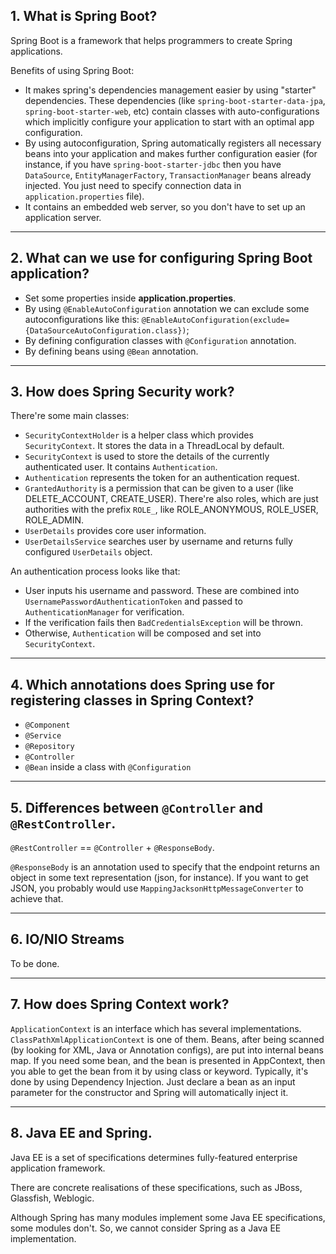 ## 1. What is Spring Boot?

Spring Boot is a framework that helps programmers to create Spring applications.

Benefits of using Spring Boot:
- It makes spring's dependencies management easier by using "starter" dependencies.
These dependencies (like `spring-boot-starter-data-jpa`, `spring-boot-starter-web`, etc) contain 
classes with auto-configurations which implicitly configure your application to start with an optimal app configuration.
- By using autoconfiguration, Spring automatically registers all necessary beans into your application 
and makes further configuration easier (for instance, if you have `spring-boot-starter-jdbc` then you have 
`DataSource`, `EntityManagerFactory`, `TransactionManager` beans already injected. You just need to specify connection 
data in `application.properties` file).
- It contains an embedded web server, so you don't have to set up an application server.

--------------------

## 2. What can we use for configuring Spring Boot application?

- Set some properties inside **application.properties**.
- By using `@EnableAutoConfiguration` annotation we can exclude some autoconfigurations like this: `@EnableAutoConfiguration(exclude={DataSourceAutoConfiguration.class})`;
- By defining configuration classes with `@Configuration` annotation.
- By defining beans using `@Bean` annotation.

--------------------

## 3. How does Spring Security work?

There're some main classes:

- `SecurityContextHolder` is a helper class which provides `SecurityContext`. It stores the data in a ThreadLocal by default.
- `SecurityContext` is used to store the details of the currently authenticated user. It contains `Authentication`.
- `Authentication` represents the token for an authentication request.
- `GrantedAuthority` is a permission that can be given to a user (like DELETE_ACCOUNT, CREATE_USER). 
There're also roles, which are just authorities with the prefix `ROLE_`, like ROLE_ANONYMOUS, ROLE_USER, ROLE_ADMIN.
- `UserDetails` provides core user information.
- `UserDetailsService` searches user by username and returns fully configured `UserDetails` object.

An authentication process looks like that:
- User inputs his username and password. These are combined into `UsernamePasswordAuthenticationToken` and passed 
to `AuthenticationManager` for verification.
- If the verification fails then `BadCredentialsException` will be thrown.
- Otherwise, `Authentication` will be composed and set into `SecurityContext`.

--------------------

## 4. Which annotations does Spring use for registering classes in Spring Context?

- `@Component`
- `@Service`
- `@Repository`
- `@Controller`
- `@Bean` inside a class with `@Configuration`

--------------------

## 5. Differences between `@Controller` and `@RestController`.

`@RestController` == `@Controller` + `@ResponseBody`.

`@ResponseBody` is an annotation used to specify that the endpoint returns an object in some text
representation (json, for instance). If you want to get JSON, you probably would use 
`MappingJacksonHttpMessageConverter` to achieve that.

--------------------

## 6. IO/NIO Streams

To be done.

--------------------

## 7. How does Spring Context work?

`ApplicationContext` is an interface which has several implementations. `ClassPathXmlApplicationContext` is one of them.
Beans, after being scanned (by looking for XML, Java or Annotation configs), are put into internal beans map. 
If you need some bean, and the bean is presented  in AppContext, then you able to get the bean from it by using class or keyword. 
Typically, it's done by using Dependency Injection. 
Just declare a bean as an input parameter for the constructor and Spring will automatically inject it.

--------------------

## 8. Java EE and Spring.

Java EE is a set of specifications determines fully-featured enterprise application framework.

There are concrete realisations of these specifications, such as JBoss, Glassfish, Weblogic.

Although Spring has many modules implement some Java EE specifications, some modules don't.
So, we cannot consider Spring as a Java EE implementation.
